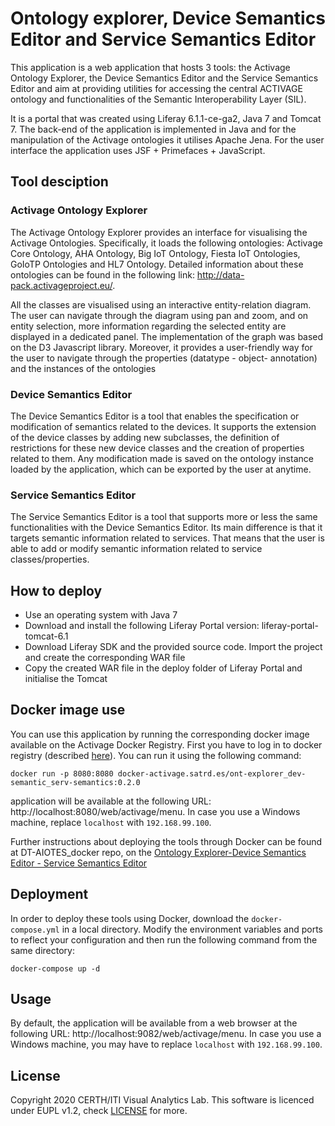 # Ontology explorer, Device Semantics Editor and Service Semantics Editor

This application is a web application that hosts 3 tools: the Activage Ontology Explorer, the Device Semantics Editor and the Service Semantics Editor and aim at providing utilities for accessing the central ACTIVAGE ontology and functionalities of the Semantic Interoperability Layer (SIL).

It is a portal that was created using Liferay 6.1.1-ce-ga2, Java 7 and Tomcat 7. The back-end of the application is implemented in Java and for the manipulation of the Activage ontologies it utilises Apache Jena. For the user interface the application uses JSF + Primefaces + JavaScript.

## Tool desciption

### Activage Ontology Explorer

The Activage Ontology Explorer provides an interface for visualising the Activage Ontologies. Specifically, it loads the following ontologies: Activage Core Ontology, AHA Ontology, Big IoT Ontology, Fiesta IoT Ontologies, GoIoTP Ontologies and HL7 Ontology. Detailed information about these ontologies can be found in the following link: http://data-pack.activageproject.eu/.

All the classes are visualised using an interactive entity-relation diagram. The user can navigate through the diagram using pan and zoom, and on entity selection, more information regarding the selected entity are displayed in a dedicated panel. The implementation of the graph was based on the D3 Javascript library. Moreover, it provides a user-friendly way for the user to navigate through the properties (datatype - object- annotation) and the instances of the ontologies

### Device Semantics Editor

The Device Semantics Editor is a tool that enables the specification or modification of semantics related to the devices. It supports the extension of the device classes by adding new subclasses, the definition of restrictions for these new device classes and the creation of properties related to them. Any modification made is saved on the ontology instance loaded by the application, which can be exported by the user at anytime.

### Service Semantics Editor

The Service Semantics Editor is a tool that supports more or less the same functionalities with the Device Semantics Editor. Its main difference is that it targets semantic information related to services. That means that the user is able to add or modify semantic information related to service classes/properties.

## How to deploy

- Use an operating system with Java 7
- Download and install the following Liferay Portal version: liferay-portal-tomcat-6.1
- Download Liferay SDK and the provided source code. Import the project and create the corresponding WAR file
- Copy the created WAR file in the deploy folder of Liferay Portal and initialise the Tomcat

## Docker image use

You can use this application by running the corresponding docker image available on the Activage Docker Registry. First you have to log in to docker registry (described [here](https://git.activageproject.eu/Deployment/DT-AIOTES_docker)). You can run it using the following command: 
```
docker run -p 8080:8080 docker-activage.satrd.es/ont-explorer_dev-semantic_serv-semantics:0.2.0 
```

application will be available at the following URL: http://localhost:8080/web/activage/menu. In case you use a Windows machine, replace ``localhost`` with ``192.168.99.100``.

Further instructions about deploying the tools through Docker can be found at DT-AIOTES_docker repo, on the [Ontology Explorer-Device Semantics Editor - Service Semantics Editor](https://git.activageproject.eu/Deployment/DT-AIOTES_docker/src/master/Ontology%20Explorer-Device%20Semantics%20Editor%20-%20%20Service%20Semantics%20Editor)


## Deployment

In order to deploy these tools using Docker, download the `docker-compose.yml` in a local directory. Modify the environment variables and ports to reflect your configuration and then run the following command from the same directory:

```
docker-compose up -d
```

## Usage

By default, the application will be available from a web browser at the following URL: http://localhost:9082/web/activage/menu. In case you use a Windows machine, you may have to replace ``localhost`` with ``192.168.99.100``.

## License

Copyright 2020 CERTH/ITI Visual Analytics Lab. This software is licenced under EUPL v1.2, check [LICENSE](./LICENSE) for more.